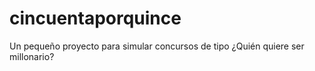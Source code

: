 # cincuentaporquince

Un pequeño proyecto para simular concursos de tipo ¿Quién quiere ser millonario?
